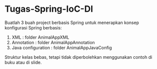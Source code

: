 # Tugas-Spring-IoC-DI

Buatlah 3 buah project berbasis Spring untuk menerapkan konsep konfigurasi Spring berbasis:
1. XML : folder AnimalAppXML
2. Annotation : folder AnimalAppAnnotation
3. Java configuration : folder AnimalAppJavaConfig

Struktur kelas bebas, tetapi tidak diperbolehkan menggunakan contoh di buku atau di slide.


